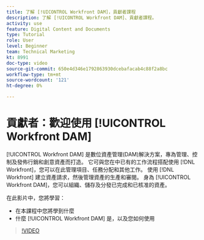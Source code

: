 ```yaml
---
title: 了解 [!UICONTROL Workfront DAM]，貢獻者課程
description: 了解 [!UICONTROL Workfront DAM]、貢獻者課程。
activity: use
feature: Digital Content and Documents
type: Tutorial
role: User
level: Beginner
team: Technical Marketing
kt: 8991
doc-type: video
source-git-commit: 650e4d346e1792863930dcebafacab4c88f2a8bc
workflow-type: tm+mt
source-wordcount: '121'
ht-degree: 0%

---
```


# 貢獻者：歡迎使用 [!UICONTROL Workfront DAM]

[!UICONTROL Workfront DAM] 是數位資產管理(DAM)解決方案，專為管理、控制及發佈行銷和創意資產而打造。 它可與您在中已有的工作流程搭配使用 [!DNL Workfront]，您可以在此管理項目、任務分配和其他工作。 使用 [!DNL Workfront] 建立資產請求，然後管理資產的生產和審閱。 身為 [!UICONTROL Workfront DAM]，您可以組織、儲存及分發已完成和已核准的資產。

在此影片中，您將學習：

* 在本課程中您將學到什麼
* 什麼 [!UICONTROL Workfront DAM] 是，以及您如何使用

>[!VIDEO](https://video.tv.adobe.com/v/335251/?quality=12&learn=on)
